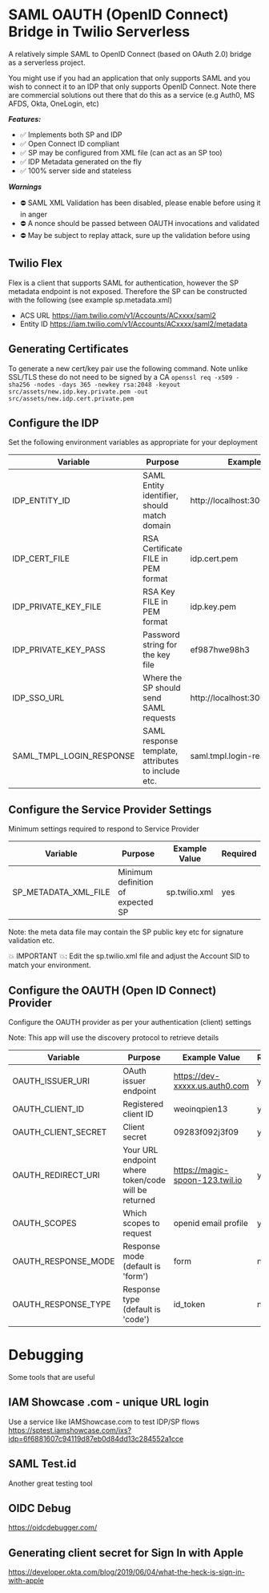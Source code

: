 # SAML OAUTH (OpenID Connect) Bridge in Twilio Serverless

A relatively simple SAML to OpenID Connect (based on OAuth 2.0) bridge as a serverless project.

You might use if you had an application that only supports SAML and you wish to connect it to an IDP that only supports OpenID Connect. Note there are commercial solutions out there that do this as a service (e.g Auth0, MS AFDS, Okta, OneLogin, etc)

**_Features:_**

- ✅ Implements both SP and IDP
- ✅ Open Connect ID compliant
- ✅ SP may be configured from XML file (can act as an SP too)
- ✅ IDP Metadata generated on the fly
- ✅ 100% server side and stateless

**_Warnings_**

- ⛔️ SAML XML Validation has been disabled, please enable before using it in anger
- ⛔️ A nonce should be passed between OAUTH invocations and validated
- ⛔️ May be subject to replay attack, sure up the validation before using

## Twilio Flex

Flex is a client that supports SAML for authentication, however the SP metadata endpoint is not exposed. Therefore the SP can be constructed with the following (see example sp.metadata.xml)

- ACS URL https://iam.twilio.com/v1/Accounts/ACxxxx/saml2
- Entity ID https://iam.twilio.com/v1/Accounts/ACxxxx/saml2/metadata

## Generating Certificates

To generate a new cert/key pair use the following command. Note unlike SSL/TLS these do not need to be signed by a CA
`openssl req -x509 -sha256 -nodes -days 365 -newkey rsa:2048 -keyout src/assets/new.idp.key.private.pem -out src/assets/new.idp.cert.private.pem`

## Configure the IDP

Set the following environment variables as appropriate for your deployment

| Variable                 | Purpose                                            | Example Value                      | Required |
| ------------------------ | -------------------------------------------------- | ---------------------------------- | -------- |
| IDP_ENTITY_ID            | SAML Entity identifier, should match domain        | http://localhost:3000/idp/metadata | yes      |
| IDP_CERT_FILE            | RSA Certificate FILE in PEM format                 | idp.cert.pem                       | yes      |
| IDP_PRIVATE_KEY_FILE     | RSA Key FILE in PEM format                         | idp.key.pem                        | yes      |
| IDP_PRIVATE_KEY_PASS     | Password string for the key file                   | ef987hwe98h3                       | no       |
| IDP_SSO_URL              | Where the SP should send SAML requests             | http://localhost:3000/idp/sso      | yes      |
| SAML_TMPL_LOGIN_RESPONSE | SAML response template, attributes to include etc. | saml.tmpl.login-response.xml       | yes      |

## Configure the Service Provider Settings

Minimum settings required to respond to Service Provider

| Variable             | Purpose                           | Example Value | Required |
| -------------------- | --------------------------------- | ------------- | -------- |
| SP_METADATA_XML_FILE | Minimum definition of expected SP | sp.twilio.xml | yes      |

Note: the meta data file may contain the SP public key etc for signature validation etc.

💥 IMPORTANT 💥: Edit the sp.twilio.xml file and adjust the Account SID to match your environment.

## Configure the OAUTH (Open ID Connect) Provider

Configure the OAUTH provider as per your authentication (client) settings

Note: This app will use the discovery protocol to retrieve details

| Variable            | Purpose                                             | Example Value                   | Required |
| ------------------- | --------------------------------------------------- | ------------------------------- | -------- |
| OAUTH_ISSUER_URI    | OAuth issuer endpoint                               | https://dev-xxxxx.us.auth0.com  | yes      |
| OAUTH_CLIENT_ID     | Registered client ID                                | weoinqpien13                    | yes      |
| OAUTH_CLIENT_SECRET | Client secret                                       | 09283f092j3f09                  | yes      |
| OAUTH_REDIRECT_URI  | Your URL endpoint where token/code will be returned | https://magic-spoon-123.twil.io | yes      |
| OAUTH_SCOPES        | Which scopes to request                             | openid email profile            | yes      |
| OAUTH_RESPONSE_MODE | Response mode (default is 'form')                   | form                            | no       |
| OAUTH_RESPONSE_TYPE | Response type (default is 'code')                   | id_token                        | no       |

# Debugging

Some tools that are useful

## IAM Showcase .com - unique URL login

Use a service like IAMShowcase.com to test IDP/SP flows
https://sptest.iamshowcase.com/ixs?idp=6f6881607c94119d87eb0d84dd13c284552a1cce

## SAML Test.id

Another great testing tool

## OIDC Debug

https://oidcdebugger.com/

## Generating client secret for Sign In with Apple

https://developer.okta.com/blog/2019/06/04/what-the-heck-is-sign-in-with-apple
